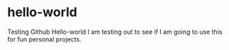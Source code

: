# hello-world
Testing Github Hello-world
I am testing out to see if I am going to use this for fun personal projects.
